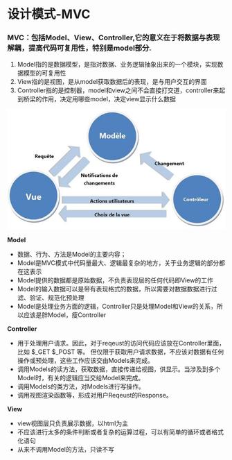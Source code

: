 <h1>设计模式-MVC</h1>
 		<h3>MVC：包括Model、View、Controller,它的意义在于将数据与表现解耦，提高代码可复用性，特别是model部分.</h3>
<ol>
		<li>Model指的是数据模型，是指对数据、业务逻辑抽象出来的一个模块，实现数据模型的可复用性</li>
		<li>View指的是视图，是从model获取数据后的表现，是与用户交互的界面</li>
		<li>Controller指的是控制器，model和view之间不会直接打交道，controller来起到桥梁的作用，决定用哪些model，决定view显示什么数据</li>
</ol>
<p><img src="mvc.jpg" alt="丢图啦！！！"></p>
<strong>Model</strong>
		<ul>
			<li>数据、行为、方法是Model的主要内容；</li>
			<li>Model是MVC模式中代码量最大、逻辑最复杂的地方，关于业务逻辑的部分都在这表示</li>
			<li>Model提供的数据都是原始数据，不负责表现层的任何代码即View的工作</li>
			<li>Model的输入数据可以是带有表现格式的数据，所以需要对数据数据进行过滤、验证、规范化预处理</li>
			<li>Model是处理业务方面的逻辑，Controller只是处理Model和View的关系，所以应该是胖Model，瘦Controller</li>
		</ul>
<strong>Controller</strong>
		<ul>
			<li>用于处理用户请求。因此，对于reqeust的访问代码应该放在Controller里面，比如 $_GET $_POST 等。 但仅限于获取用户请求数据，不应该对数据有任何操作或预处理，这些工作应该交由Models来完成。</li>
			<li>调用Models的读方法，获取数据，直接传递给视图，供显示。当涉及到多个Model时，有关的逻辑应当交给Model来完成。</li>
			<li>调用Models的类方法，对Models进行写操作。</li>
			<li>调用视图渲染函数等，形成对用户Reqeust的Response。</li>
		</ul>
<strong>View</strong>
		<ul>
			<li>view视图层只负责展示数据，以html为主</li>
			<li>不应该进行太多的条件判断或者复杂的运算过程，可以有简单的循环或者格式化语句</li>
			<li>从来不调用Model的方法，只读不写</li>
		</ul>
